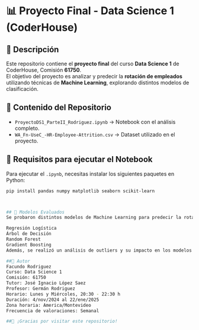 # 📊 Proyecto Final - Data Science 1 (CoderHouse)  

## 📌 Descripción  
Este repositorio contiene el **proyecto final** del curso **Data Science 1** de CoderHouse, Comisión **61750**.  
El objetivo del proyecto es analizar y predecir la **rotación de empleados** utilizando técnicas de **Machine Learning**, explorando distintos modelos de clasificación.  

## 📂 Contenido del Repositorio  
- `ProyectoDS1_ParteII_Rodriguez.ipynb` → Notebook con el análisis completo.  
- `WA_Fn-UseC_-HR-Employee-Attrition.csv` → Dataset utilizado en el proyecto.  

## 🚀 Requisitos para ejecutar el Notebook  
Para ejecutar el `.ipynb`, necesitas instalar los siguientes paquetes en Python:  

```bash
pip install pandas numpy matplotlib seaborn scikit-learn



## 📌 Modelos Evaluados
Se probaron distintos modelos de Machine Learning para predecir la rotación de empleados (Attrition):

Regresión Logística
Árbol de Decisión
Random Forest
Gradient Boosting
Además, se realizó un análisis de outliers y su impacto en los modelos.

##📌 Autor
Facundo Rodriguez
Curso: Data Science 1
Comisión: 61750
Tutor: José Ignacio López Saez
Profesor: Germán Rodriguez
Horario: Lunes y Miércoles, 20:30 - 22:30 h
Duración: 4/nov/2024 al 22/ene/2025
Zona horaria: America/Montevideo
Frecuencia de valoraciones: Semanal

##🚀 ¡Gracias por visitar este repositorio!
